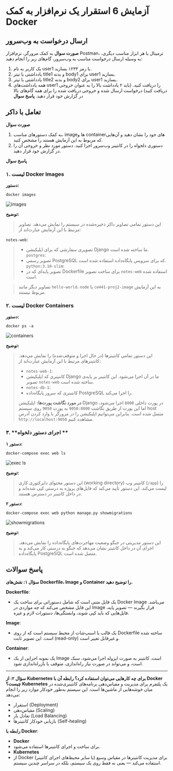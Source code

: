 # آزمایش 6 استقرار یک نرم‌افزار به کمک Docker


## ارسال درخواست به وب‌سرور

**صورت سوال**
به کمک مرورگر، نرم‌افزار Postman، ترمینال یا هر ابزار مناسب دیگری، به وسیله ارسال درخواست مناسب به وب‌سرور، گام‌های زیر را انجام دهید:

1. یک کاربر به نام user1 با رمز ۱۲۳۴ بسازید.
2. یادداشتی با تیتر title1 و بدنه body1 برای user1 بسازید.
3. یادداشتی با تیتر title2 و بدنه body2 برای user1 بسازید.
4. همه یادداشت‌های user1 را دریافت کنید. (باید ۲ یادداشت بالا را به عنوان خروجی دریافت کنید)
درخواست ارسال شده و خروجی دریافت شده را برای همه گام‌های بالا در گزارش خود قرار دهید.
**پاسخ سوال**

## تعامل با داکر
**صورت سوال**

1. به کمک دستورهای مناسب، image‌ها و containerهای خود را نشان دهید و آن‌هایی که مربوط به این آزمایش هستند را مشخص کنید.
2. دستوری دلخواه را در کانتینر وب‌سرور اجرا کنید. دستور مورد نظر و خروجی آن را در گزارش خود قرار دهید.

**پاسخ سوال**

###  ۱. **لیست Docker Images**

**دستور:**

```
docker images
```
![images](https://github.com/user-attachments/assets/e3eb0c67-8d09-4452-9e03-b6c8b430b4cc)

**توضیح:**

> این دستور تمامی تصاویر داکر ذخیره‌شده در سیستم را نمایش می‌دهد. تصاویر مرتبط با این آزمایش عبارت‌اند از:

`notes-web`:
> *  تصویری سفارشی که برای اپلیکیشن Django ما ساخته شده است.
`postgres`:
> *  تصویر رسمی PostgreSQL که برای سرویس پایگاه‌داده استفاده شده است.
`python:3.10-slim`:
> *  تصویر پایه‌ای که در Dockerfile برای ساخت تصویر `notes-web` استفاده شده است.

> تصاویر دیگر مانند `hello-world`، `node` یا `ce441-proj2-image` به این آزمایش مربوط نیستند.


###  ۲. **لیست Docker Containers**

**دستور:**

```
docker ps -a
```
![containers](https://github.com/user-attachments/assets/e9c2e1d5-9487-4cc5-8236-14d4946fd9e4)

**توضیح:**

> این دستور تمامی کانتینرها (در حال اجرا و متوقف‌شده) را نمایش می‌دهد. کانتینرهای مرتبط با این آزمایش عبارت‌اند از:
>
> * `notes-web-1`:
> *  کانتینری که اپلیکیشن Django ما در آن اجرا می‌شود. این کانتینر بر پایه‌ی تصویر `notes-web` ساخته شده است.
> * `notes-db-1`:
> *  کانتینری که سرور پایگاه‌داده PostgreSQL را اجرا می‌کند.
>
> **در مورد نگاشت پورت‌ها:**
> اپلیکیشن Django در پورت داخلی `8000` اجرا می‌شود، اما این پورت از طریق نگاشت `9050:8000` به پورت `9050` روی سیستم host متصل شده است. بنابراین می‌توانیم اپلیکیشن را در مرورگر با وارد کردن آدرس `http://localhost:9050` مشاهده کنیم.



###  ۳. **اجرای دستور دلخواه **

**دستور ۱:**

```
docker-compose exec web ls
```
![exec ls](https://github.com/user-attachments/assets/a54de8a8-0245-4f23-b4b5-269aaffe24a3)

**توضیح:**

> این دستور محتوای دایرکتوری کاری (working directory) کانتینر وب (`/app`) را لیست می‌کند. این دستور تأیید می‌کند که فایل‌های پروژه به درستی کپی شده‌اند و در داخل کانتینر در دسترس هستند.

**دستور ۲:**

```
docker-compose exec web python manage.py showmigrations
```
![showmigrations](https://github.com/user-attachments/assets/e5f8c8cb-d64f-4457-8921-20fd1f976504)


**توضیح:**

> این دستور مدیریتی در جنگو وضعیت مهاجرت‌های پایگاه‌داده را نمایش می‌دهد. اجرای آن در داخل کانتینر نشان می‌دهد که جنگو به درستی کار می‌کند و به پایگاه‌داده PostgreSQL متصل شده است.


## پاسخ سوالات

 **سؤال ۱: نقش‌های Dockerfile، Image و Container را توضیح دهید.**
 
**Dockerfile**:
- یک فایل متنی است که شامل دستوراتی برای ساخت یک Docker Image می‌باشد. این فایل مشخص می‌کند که چه مواردی در Image قرار بگیرند — تصویر پایه، فایل‌هایی که باید کپی شوند، وابستگی‌ها، دستورات لازم و غیره.

**Image**:
- یک قالب یا اسنپ‌شات از محیط سیستم است که از روی Dockerfile ساخته شده است. این تصویر ثابت (read-only) و غیرقابل تغییر است.

**Container**:
- یک نمونه اجرایی از یک Image است. کانتینر به صورت ایزوله اجرا می‌شود، سبک است، و می‌تواند در صورت نیاز راه‌اندازی، متوقف یا بازراه‌اندازی شود.

---

**سؤال ۲: از Kubernetes برای چه کارهایی می‌توان استفاده کرد؟ رابطه آن با Docker چیست؟**
**Kubernetes** 
یک پلتفرم برای مدیریت و مقیاس‌دهی برنامه‌های کانتینری‌شده در میان خوشه‌هایی از ماشین‌ها است. این سیستم به‌طور خودکار موارد زیر را انجام می‌دهد:

* استقرار (Deployment)
* مقیاس‌دهی (Scaling)
* تعادل بار (Load Balancing)
* بازیابی خودکار کانتینرها (Self-healing)

**رابطه با Docker**:

* **Docker**
*  برای ساخت و اجرای کانتینرها استفاده می‌شود.
* **Kubernetes**
* از Docker (یا سایر محیط‌های اجرای کانتینر) برای مدیریت کانتینرها در مقیاس وسیع استفاده می‌کند — یعنی نه فقط روی یک سیستم، بلکه در سراسر چندین سیستم.
